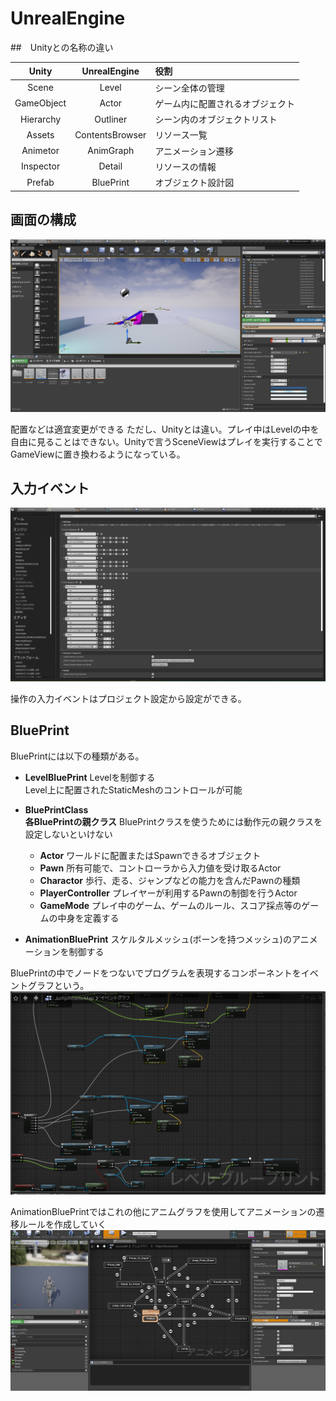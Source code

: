 # UnrealEngine

##　Unityとの名称の違い

|Unity|UnrealEngine|役割|
|:-:|:-:|:-|
|Scene|Level|シーン全体の管理|
|GameObject|Actor|ゲーム内に配置されるオブジェクト|
|Hierarchy|Outliner|シーン内のオブジェクトリスト|
|Assets|ContentsBrowser|リソース一覧|
|Animetor|AnimGraph|アニメーション遷移|
|Inspector|Detail|リソースの情報|
|Prefab|BluePrint|オブジェクト設計図|

## 画面の構成

![Level](Photo/Level.png)

配置などは適宜変更ができる
ただし、Unityとは違い。プレイ中はLevelの中を自由に見ることはできない。Unityで言うSceneViewはプレイを実行することでGameViewに置き換わるようになっている。

## 入力イベント

![Input](Photo/Input_proj.png)

操作の入力イベントはプロジェクト設定から設定ができる。

## BluePrint

BluePrintには以下の種類がある。  

* **LevelBluePrint**
    Levelを制御する  
    Level上に配置されたStaticMeshのコントロールが可能

* **BluePrintClass**  
**各BluePrintの親クラス**
BluePrintクラスを使うためには動作元の親クラスを設定しないといけない
  * **Actor**
   ワールドに配置またはSpawnできるオブジェクト
  * **Pawn**
  所有可能で、コントローラから入力値を受け取るActor
  * **Charactor**
   歩行、走る、ジャンプなどの能力を含んだPawnの種類
  * **PlayerController**
  プレイヤーが利用するPawnの制御を行うActor
  * **GameMode**
  プレイ中のゲーム、ゲームのルール、スコア採点等のゲームの中身を定義する

* **AnimationBluePrint**
  スケルタルメッシュ(ボーンを持つメッシュ)のアニメーションを制御する

BluePrintの中でノードをつないでプログラムを表現するコンポーネントをイベントグラフという。
    ![EventGraph](Photo/EventGraph.png)  

AnimationBluePrintではこれの他にアニムグラフを使用してアニメーションの遷移ルールを作成していく
    ![AnimGraph](Photo/AnimGraph.png)
